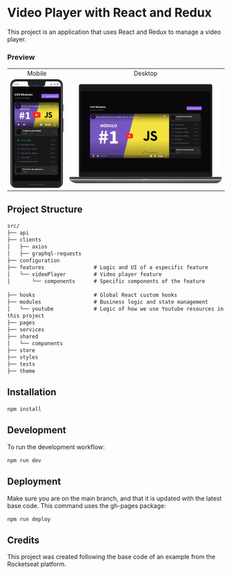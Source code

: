 # Video Player with React and Redux

This project is an application that uses React and Redux to manage a video player.

### Preview
<table>
  <tr>
    <td align="center">Mobile</td>
    <td align="center">Desktop</td>
  </tr>
  <tr>
    <td><img src="./previews/mobile-version.png" width="300" /></td>
    <td><img src="./previews/desktop-version.png" /></td>
  </tr>
</table>

## Project Structure

```text
src/
├── api
├── clients
│   ├── axios
│   ├── graphql-requests
├── configuration
├── features                # Logic and UI of a especific feature
│   └── videoPlayer         # Video player feature
│       └── components      # Specific components of the feature

├── hooks                   # Global React custom hooks
├── modules                 # Business logic and state management
│   └── youtube             # Logic of how we use Youtube resources in this project
├── pages
├── services
├── shared
│   └── components
├── store
├── styles
├── tests
├── theme
```


## Installation

```
npm install
```

## Development

To run the development workflow:

```
npm run dev
```


## Deployment

Make sure you are on the main branch, and that it is updated with the latest base code. This command uses the gh-pages package:

```
npm run deploy
```

## Credits

This project was created following the base code of an example from the Rocketseat platform.
